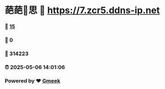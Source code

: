 # 葩葩🔭思 :link: https://7.zcr5.ddns-ip.net 
### :page_facing_up: [15](https://7.zcr5.ddns-ip.net/tag.html) 
### :speech_balloon: 0 
### :hibiscus: 314223 
### :alarm_clock: 2025-05-06 14:01:06 
### Powered by :heart: [Gmeek](https://github.com/Meekdai/Gmeek)
